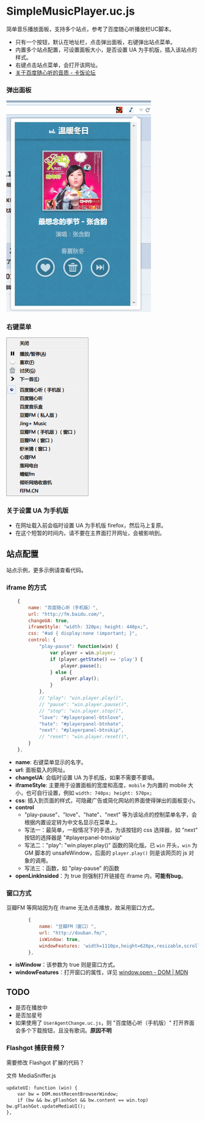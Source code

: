 SimpleMusicPlayer.uc.js
=======================

简单音乐播放面板，支持多个站点，参考了百度随心听播放栏UC脚本。

- 只有一个按钮，默认在地址栏，点击弹出面板，右键弹出站点菜单。
- 内置多个站点配置，可设置面板大小，是否设置 UA 为手机版，插入该站点的样式。
- 右键点击站点菜单，会打开该网址。
- [关于百度随心听的音质 - 卡饭论坛](http://bbs.kafan.cn/thread-1738286-1-1.html)

### 弹出面板

![弹出面板.jpg](弹出面板.jpg)

### 右键菜单

![右键菜单.jpg](右键菜单.jpg)

### 关于设置 UA 为手机版

- 在网址载入前会临时设置 UA 为手机版 firefox，然后马上复原。
- 在这个短暂的时间内，请不要在主界面打开网址，会被影响到。

站点配置
-------

站点示例，更多示例请查看代码。

### iframe 的方式

```js
	{
	    name: "百度随心听（手机版）",
	    url: "http://fm.baidu.com/",
	    changeUA: true,
	    iframeStyle: "width: 320px; height: 440px;",
	    css: "#ad { display:none !important; }",
	    control: {
	        "play-pause": function(win) {
	            var player = win.player;
	            if (player.getState() == 'play') {
	                player.pause();
	            } else {
	                player.play();
	            }
	        },
	        // "play": "win.player.play()",
	        // "pause": "win.player.pause()",
	        // "stop": "win.player.stop()",
	        "love": "#playerpanel-btnlove",
	        "hate": "#playerpanel-btnhate",
	        "next": "#playerpanel-btnskip",
	        // "reset": "win.player.reset()",
	    }
	},
```

- **name**: 右键菜单显示的名字。
- **url**: 面板载入的网址。
- **changeUA**: 会临时设置 UA 为手机版，如果不需要不要填。
- **iframeStyle**: 主要用于设置面板的宽度和高度，`mobile` 为内置的 mobile 大小，也可自行设置，例如 `width: 740px; height: 570px;`
- **css**: 插入到页面的样式，可隐藏广告或简化网站的界面使得弹出的面板变小。
- **control**
	- "play-pause"、"love"、"hate"、"next" 等为该站点的控制菜单名字，会根据内置设定转为中文名显示在菜单上。
	- 写法一：最简单，一般情况下的手选，为该按钮的 css 选择器，如 "next" 按钮的选择器是 "#playerpanel-btnskip"
	- 写法二："play": "win.player.play()" 函数的简化版。已 `win` 开头，`win` 为 GM 脚本的 unsafeWindow，后面的 `player.play()` 则是该网页的 js 对象的调用。
	- 写法三：函数，如 "play-pause" 的函数
- **openLinkInsided**：为 true 则强制打开链接在 iframe 内，**可能有bug**。

### 窗口方式

豆瓣FM 等网站因为在 iframe 无法点击播放，故采用窗口方式。

```js
        {
			name: "豆瓣FM（窗口）",
			url: "http://douban.fm/",
			isWindow: true,
			windowFeatures: 'width=1110px,height=626px,resizable,scrollbars=yes',
        },
```

- **isWindow**：该参数为 true 则是窗口方式。
- **windowFeatures**：打开窗口的属性，详见 [window.open - DOM | MDN](https://developer.mozilla.org/zh-CN/docs/DOM/window.open#Position_and_size_features)

TODO
----

- 是否在播放中
- 是否加星号
- 如果使用了 `UserAgentChange.uc.js`，则 "百度随心听（手机版）" 打开界面会多个下载按钮，且没有歌词。**原因不明**

### Flashgot 捕获音频？

需要修改 Flashgot 扩展的代码？

文件 MediaSniffer.js

	updateUI: function (win) {
		var bw = DOM.mostRecentBrowserWindow;
		if (bw && bw.gFlashGot && bw.content == win.top) bw.gFlashGot.updateMediaUI();
	},